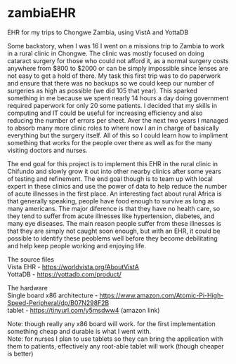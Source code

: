 # zambiaEHR
EHR for my trips to Chongwe Zambia, using VistA and YottaDB

  Some backstory, when I was 16 I went on a missions trip to Zambia to work in a rural clinic in Chongwe. The clinic was mostly focused on doing cataract surgery for
those who could not afford it, as a normal surgery costs anywhere from $800 to $2000 or can be simply impossible since lenses are not easy to get a hold of there.
My task this first trip was to do paperwork and ensure that there was no backups so we could keep our number of surgeries as high as possible (we did 105 that year).
This sparked something in me because we spent nearly 14 hours a day doing government required paperwork for only 20 some patients. I decided that my skills in computing
and IT could be useful for increasing efficiency and also reducing the number of errors per sheet. Aver the next two years I managed to absorb many more clinic roles to 
where now I an in charge of basically everything but the surgery itself. All of this so I could learn how to impliment something that works for the people over there as
well as for the many visiting doctors and nurses.

  The end goal for this project is to implement this EHR in the rural clinic in Chifundo and slowly grow it out into other nearby clinics after some years of testing
and refinement. The end goal though is to team up with local expert in these clinics and use the power of data to help reduce the number of acute illnesses in the first place.
An interesting fact about rural Africa is that generally speaking, people have food enough to survive as long as many americans. The major diference is that they have no
health care, so they tend to suffer from acute illnesses like hypertension, diabetes, and many eye diseases. The main reason people suffer from these illnesses is that
they are simply not caught soon enough, but with an EHR, it could be possible to identify these peoblems well before they become debilitating and help keep people
working and enjoying life.


The source files                                                                                                                                                
Vista EHR - https://worldvista.org/AboutVistA                                                                                                                       
YottaDB - https://yottadb.com/product/

The hardware                                                                                                                                                              
Single board x86 architecture - https://www.amazon.com/Atomic-Pi-High-Speed-Peripheral/dp/B07N298F2B                                                          
tablet - https://tinyurl.com/y5msdww4 (amazon link)                                                                                                                       
                                                                                                                                                                                
Note: though really any x86 board will work. for the first implementation something cheap and durable is what I went with.                                                
Note: for nurses I plan to use tablets so they can bring the application with them to patients, effectively any root-able tablet will work (though cheaper is better)
